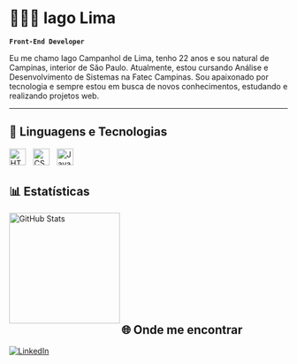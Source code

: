# 🧑🏻‍💻 Iago Lima

**`Front-End Developer`**

Eu me chamo Iago Campanhol de Lima, tenho 22 anos e sou natural de Campinas, interior de São Paulo. Atualmente, estou cursando Análise e Desenvolvimento de Sistemas na Fatec Campinas. Sou apaixonado por tecnologia e sempre estou em busca de novos conhecimentos, estudando e realizando projetos web.

---

## 🤖 Linguagens e Tecnologias

<img 
    align="left" 
    alt="HTML"
    title="HTML" 
    width="30px" 
    style="padding-right: 10px;" 
    src="https://cdn.jsdelivr.net/gh/devicons/devicon@latest/icons/html5/html5-original.svg" 
/>
<img 
    align="left" 
    alt="CSS" 
    title="CSS"
    width="30px" 
    style="padding-right: 10px;" 
    src="https://cdn.jsdelivr.net/gh/devicons/devicon@latest/icons/css3/css3-original.svg" 
/>
<img 
    align="left" 
    alt="JavaScript" 
    title="JavaScript"
    width="30px" 
    style="padding-right: 10px;" 
    src="https://cdn.jsdelivr.net/gh/devicons/devicon@latest/icons/javascript/javascript-original.svg" 
/>

<br/>
<br/>

## 📊 Estatísticas

<p>


<img 
      align="left" 
      alt="GitHub Stats" 
      height="200" 
      src="https://github-readme-stats.vercel.app/api/top-langs/?username=iagoclima22&theme=tokyonight&layout=compact&custom_title=Tecnologias&langs_count=9" 
  />

</p>

<br/><br/><br/><br/><br/><br/><br/><br/><br/><br/>

<h2>🌐 Onde me encontrar</h2>
<p>
  <a href="https://www.linkedin.com/in/iago-lima-57124b247/" target="_blank"><img alt="LinkedIn" src="https://img.shields.io/badge/-Linkedin-%230077B5.svg?&style=for-the-badge&logo=linkedin&logoColor=white" /></a>
</p>
